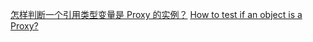 [怎样判断一个引用类型变量是 Proxy 的实例？](https://juejin.cn/post/6865910564817010702)
[How to test if an object is a Proxy?
](https://stackoverflow.com/questions/36372611/how-to-test-if-an-object-is-a-proxy)